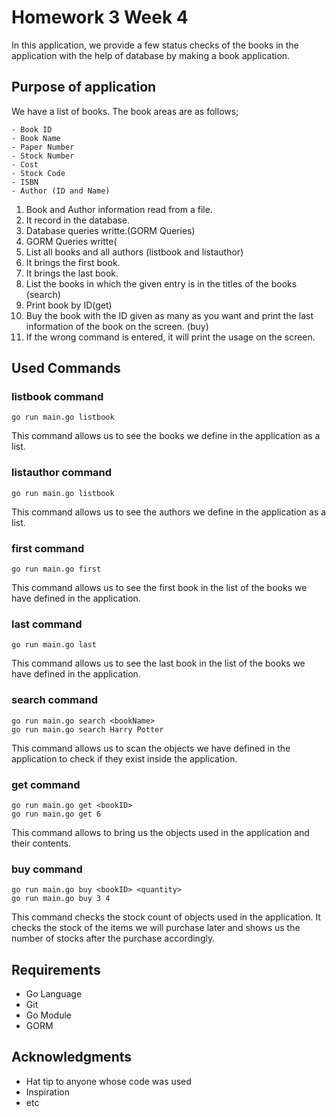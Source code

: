 # Homework 3 Week 4

In this application, we provide a few status checks of the books in the application with the help of database by making a book application.

## Purpose of application

We have a list of books.
The book areas are as follows;
```
- Book ID
- Book Name
- Paper Number
- Stock Number
- Cost
- Stock Code
- ISBN
- Author (ID and Name)
```
1. Book and Author information read from a file.
2. It record in the database.
3. Database queries writte.(GORM Queries)
4. GORM Queries writte(
5. List all books and all authors (listbook and listauthor)
6. It brings the first book.
7. It brings the last book.
8. List the books in which the given entry is in the titles of the books (search)
9. Print book by ID(get)
10. Buy the book with the ID given as many as you want and print the last information of the book on the screen. (buy)
11. If the wrong command is entered, it will print the usage on the screen. 
 
## Used Commands

### listbook command
```
go run main.go listbook
```
This command allows us to see the books we define in the application as a list.

### listauthor command
```
go run main.go listbook
```
This command allows us to see the authors we define in the application as a list.

### first command
```
go run main.go first
```
This command allows us to see the first book in the list of the books we have defined in the application.

### last command
```
go run main.go last
```
This command allows us to see the last book in the list of the books we have defined in the application.

### search command 
```
go run main.go search <bookName>
go run main.go search Harry Potter
```
This command allows us to scan the objects we have defined in the application to check if they exist inside the application.

### get command
```
go run main.go get <bookID>
go run main.go get 6
```
This command allows to bring us the objects used in the application and their contents.

### buy command
```
go run main.go buy <bookID> <quantity>
go run main.go buy 3 4
```
This command checks the stock count of objects used in the application. It checks the stock of the items we will purchase later and shows us the number of stocks after the purchase accordingly.

## Requirements

* Go Language
* Git
* Go Module
* GORM

## Acknowledgments

* Hat tip to anyone whose code was used
* Inspiration
* etc
